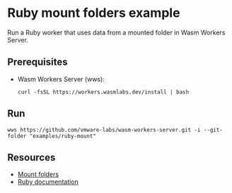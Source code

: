# Ruby mount folders example

Run a Ruby worker that uses data from a mounted folder in Wasm Workers Server.

## Prerequisites

* Wasm Workers Server (wws):

  ```shell-session
  curl -fsSL https://workers.wasmlabs.dev/install | bash
  ```

## Run

```shell-session
wws https://github.com/vmware-labs/wasm-workers-server.git -i --git-folder "examples/ruby-mount"
```

## Resources

* [Mount folders](https://workers.wasmlabs.dev/docs/features/mount-folders)
* [Ruby documentation](https://workers.wasmlabs.dev/docs/languages/ruby)
